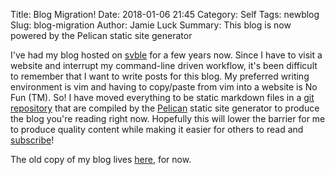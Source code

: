 Title: Blog Migration!
Date: 2018-01-06 21:45
Category: Self
Tags: newblog
Slug: blog-migration
Author: Jamie Luck
Summary: This blog is now powered by the Pelican static site generator


I've had my blog hosted on [svble](https://svbtle.com) for a few years now. Since I have to visit a website and interrupt my command-line driven workflow, it's been difficult to remember that I want to write posts for this blog. My preferred writing environment is vim and having to copy/paste from vim into a website is No Fun (TM). So! I have moved everything to be static markdown files in a [git repository](https://github.com/delucks/blog) that are compiled by the [Pelican](https://getpelican.com) static site generator to produce the blog you're reading right now. Hopefully this will lower the barrier for me to produce quality content while making it easier for others to read and [subscribe](https://blog.jamieluck.com/feeds/all.atom.xml)!

The old copy of my blog lives [here](https://delucks.svbtle.com/), for now.
